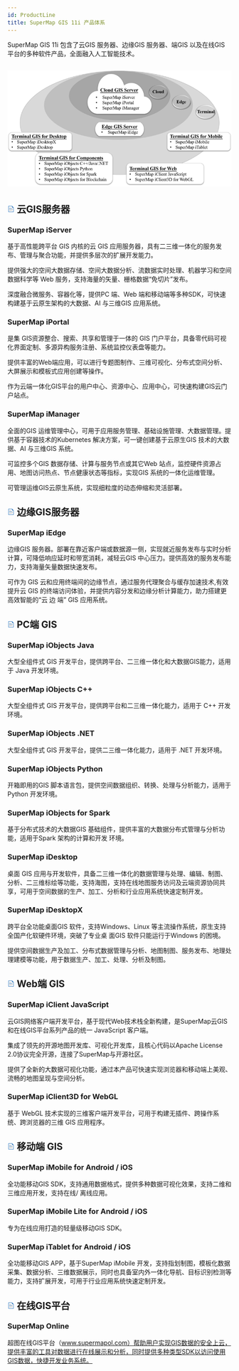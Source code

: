 ```yaml
---
id: ProductLine
title: SuperMap GIS 11i 产品体系
---
```

SuperMap GIS 11i 包含了云GIS 服务器、边缘GIS 服务器、端GIS 以及在线GIS 平台的多种软件产品，全面融入人工智能技术。

![](../img/Products.png)  
---  
  
## ![](../img/read.gif) 云GIS服务器

### SuperMap iServer

基于高性能跨平台 GIS 内核的云 GIS 应用服务器，具有二三维一体化的服务发布、管理与聚合功能，并提供多层次的扩展开发能力。

提供强大的空间大数据存储、空间大数据分析、流数据实时处理、机器学习和空间数据科学等 Web 服务，支持海量的矢量、栅格数据“免切片”发布。

深度融合微服务、容器化等，提供PC 端、Web 端和移动端等多种SDK，可快速构建基于云原生架构的大数据、AI 与三维GIS 应用系统。

### SuperMap iPortal

是集 GIS资源整合、搜索、共享和管理于一体的 GIS 门户平台，具备零代码可视化界面定制、多源异构服务注册、系统监控仪表盘等能力。

提供丰富的Web端应用，可以进行专题图制作、三维可视化、分布式空间分析、大屏展示和模板式应用创建等操作。

作为云端一体化GIS平台的用户中心、资源中心、应用中心，可快速构建GIS云门户站点。

### SuperMap iManager

全面的GIS 运维管理中心，可用于应用服务管理、基础设施管理、大数据管理。提供基于容器技术的Kubernetes 解决方案，可一键创建基于云原生GIS
技术的大数据、AI 与三维GIS 系统。

可监控多个GIS 数据存储、计算与服务节点或其它Web 站点，监控硬件资源占用、地图访问热点、节点健康状态等指标，实现GIS 系统的一体化运维管理。

可管理运维GIS云原生系统，实现细粒度的动态伸缩和灵活部署。

## ![](../img/read.gif) 边缘GIS服务器

### SuperMap iEdge

边缘GIS 服务器。部署在靠近客户端或数据源一侧，实现就近服务发布与实时分析计算，可降低响应延时和带宽消耗，减轻云GIS
中心压力。提供高效的服务发布能力，支持海量矢量数据快速发布。

可作为 GIS 云和应用终端间的边缘节点，通过服务代理聚合与缓存加速技术,有效提升云 GIS
的终端访问体验，并提供内容分发和边缘分析计算能力，助力搭建更高效智能的“云 边 端” GIS 应用系统。

## ![](../img/read.gif) PC端 GIS

### SuperMap iObjects Java

大型全组件式 GIS 开发平台，提供跨平台、二三维一体化和大数据GIS能力，适用于 Java 开发环境。

### SuperMap iObjects C++

大型全组件式 GIS 开发平台，提供跨平台和二三维一体化能力，适用于 C++ 开发环境。

### SuperMap iObjects .NET

大型全组件式 GIS 开发平台，提供二三维一体化能力，适用于 .NET 开发环境。

### SuperMap iObjects Python

开箱即用的GIS 脚本语言包，提供空间数据组织、转换、处理与分析能力，适用于Python 开发环境。

### SuperMap iObjects for Spark

基于分布式技术的大数据GIS 基础组件，提供丰富的大数据分布式管理与分析功能，适用于Spark 架构的计算和开发 环境。

### SuperMap iDesktop

桌面 GIS
应用与开发软件，具备二三维一体化的数据管理与处理、编辑、制图、分析、二三维标绘等功能，支持海图，支持在线地图服务访问及云端资源协同共享，可用于空间数据的生产、加工、分析和行业应用系统快速定制开发。

### SuperMap iDesktopX

跨平台全功能桌面GIS 软件，支持Windows、Linux 等主流操作系统，原生支持全国产化软硬件环境，突破了专业桌 面GIS
软件只能运行于Windows 的困境。

提供空间数据生产及加工、分布式数据管理与分析、地图制图、服务发布、地理处理建模等功能，用于数据生产、加工、处理、分析及制图。

## ![](../img/read.gif) Web端 GIS

### SuperMap iClient JavaScript

云GIS网络客户端开发平台，基于现代Web技术栈全新构建，是SuperMap云GIS和在线GIS平台系列产品的统一 JavaScript 客户端。

集成了领先的开源地图开发库、可视化开发库，且核心代码以Apache License 2.0协议完全开源，连接了SuperMap与开源社区。

提供了全新的大数据可视化功能，通过本产品可快速实现浏览器和移动端上美观、流畅的地图呈现与空间分析。

### SuperMap iClient3D for WebGL

基于 WebGL 技术实现的三维客户端开发平台，可用于构建无插件、跨操作系统、跨浏览器的三维 GIS 应用程序。

## ![](../img/read.gif) 移动端 GIS

### SuperMap iMobile for Android / iOS

全功能移动GIS SDK，支持通用数据格式，提供多种数据可视化效果，支持二维和三维应用开发，支持在线/ 离线应用。

### SuperMap iMobile Lite for Android / iOS

专为在线应用打造的轻量级移动GIS SDK。

### SuperMap iTablet for Android / iOS

全功能移动GIS APP，基于SuperMap iMobile
开发，支持指划制图，模板化数据采集、数据分析、三维数据展示，同时也具备室内外一体化导航、目标识别检测等能力，支持扩展开发，可用于行业应用系统快速定制开发。

## ![](../img/read.gif) 在线GIS平台

### SuperMap Online

超图在线GIS平台（www.supermapol.com）帮助用户实现GIS数据的安全上云，提供丰富的工具对数据进行在线展示和分析，同时提供多种类型SDK以访问使用GIS数据，快捷开发业务系统。
